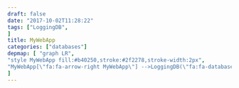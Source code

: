 ```yaml
---
draft: false
date: "2017-10-02T11:28:22"
tags: ["LoggingDB",
]
title: MyWebApp
categories: ["databases"]
depmap: [ "graph LR",
"style MyWebApp fill:#b40250,stroke:#2f2278,stroke-width:2px",
"MyWebApp[\"fa:fa-arrow-right MyWebApp\"] -->LoggingDB(\"fa:fa-database LoggingDB\")",
]
---
```

			